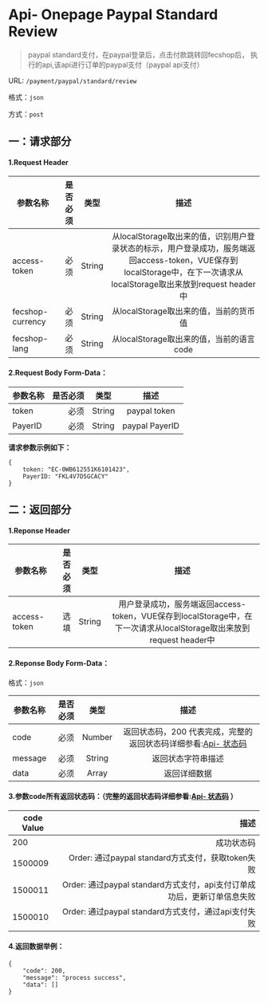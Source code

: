 Api- Onepage Paypal Standard Review
================

> paypal standard支付，在paypal登录后，点击付款跳转回fecshop后，
> 执行的api,该api进行订单的paypal支付（paypal api支付）


URL: `/payment/paypal/standard/review`

格式：`json`

方式：`post`


一：请求部分
---------

#### 1.Request Header


| 参数名称          | 是否必须    |  类型        |  描述     |
| ------------------| -----:      | :----:       |:----:     |
| access-token      | 必须        |   String     | 从localStorage取出来的值，识别用户登录状态的标示，用户登录成功，服务端返回access-token，VUE保存到localStorage中，在下一次请求从localStorage取出来放到request header中   |
| fecshop-currency  | 必须        |   String     | 从localStorage取出来的值，当前的货币值  |
| fecshop-lang      | 必须        |   String     | 从localStorage取出来的值，当前的语言code  |


#### 2.Request Body Form-Data：


| 参数名称        | 是否必须    |  类型       |  描述     |
| ----------------| -----:      | :----:      |:----:     |
| token           | 必须        |   String     | paypal token     |
| PayerID         | 必须        |   String     | paypal PayerID   |


**请求参数示例如下：**

```
{
    token: "EC-0WB612551K6101423",
    PayerID: "FKL4V7D5GCACY"
}
```

二：返回部分
----------

#### 1.Reponse Header

| 参数名称          | 是否必须    |  类型        |  描述     |
| ------------------| -----:      | :----:       |:----:     |
| access-token      | 选填        |   String     | 用户登录成功，服务端返回access-token，VUE保存到localStorage中，在下一次请求从localStorage取出来放到request header中   |

#### 2.Reponse Body Form-Data：

格式：`json`

| 参数名称        | 是否必须    |  类型       |  描述        |
| ----------------| -----:      | :----:      |:----:        | 
| code            | 必须        |   Number    | 返回状态码，200 代表完成，完整的返回状态码详细参看:[Api- 状态码](fecshop-server-return-code.md) |
| message         | 必须        |   String    | 返回状态字符串描述  |
| data            | 必须        |   Array     | 返回详细数据        |

#### 3.参数code所有返回状态码：（完整的返回状态码详细参看:[Api- 状态码](fecshop-server-return-code.md) ）

| code Value      |        描述                                        |
| ----------------| --------------------------------------------------:| 
| 200             | 成功状态码                                         |  
| 1500009         | Order: 通过paypal standard方式支付，获取token失败                  | 
| 1500011         | Order: 通过paypal standard方式支付，api支付订单成功后，更新订单信息失败                  | 
| 1500010         | Order: 通过paypal standard方式支付，通过api支付失败                  | 




#### 4.返回数据举例：

```
{
    "code": 200,
    "message": "process success",
    "data": []
}
```